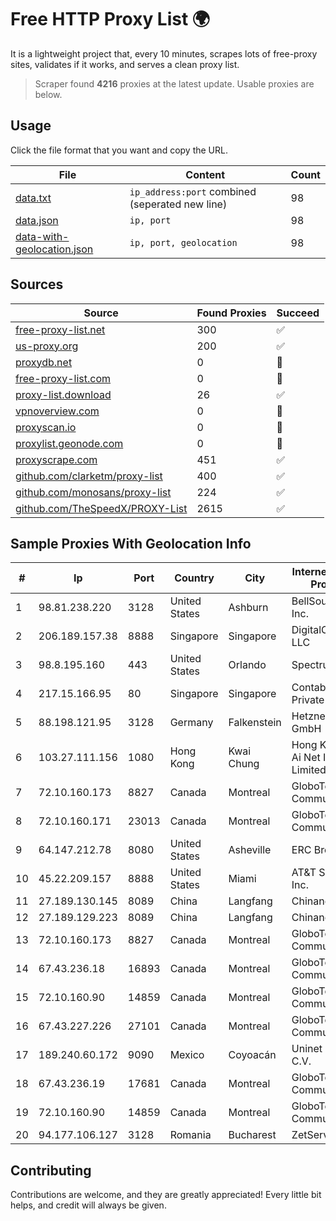
# Free HTTP Proxy List 🌍

It is a lightweight project that, every 10 minutes, scrapes lots of free-proxy sites, validates if it works, and serves a clean proxy list.


> Scraper found **4216** proxies at the latest update. Usable proxies are below.

## Usage

Click the file format that you want and copy the URL.


|File|Content|Count|
|----|-------|-----|
|[data.txt](https://raw.githubusercontent.com/themiralay/Proxy-List-World/master/data.txt)|`ip_address:port` combined (seperated new line)|98|
|[data.json](https://raw.githubusercontent.com/themiralay/Proxy-List-World/master/data.json)|`ip, port`|98|
|[data-with-geolocation.json](https://raw.githubusercontent.com/themiralay/Proxy-List-World/master/data-with-geolocation.json)|`ip, port, geolocation`|98|

## Sources

|Source|Found Proxies|Succeed|
|------|-------------|-------|
|[free-proxy-list.net](https://free-proxy-list.net)|300|✅|
|[us-proxy.org](https://www.us-proxy.org)|200|✅|
|[proxydb.net](http://proxydb.net)|0|🚫|
|[free-proxy-list.com](https://free-proxy-list.com/?page=&port=&type%5B%5D=http&type%5B%5D=https&up_time=0&search=Search)|0|🚫|
|[proxy-list.download](https://www.proxy-list.download/HTTP)|26|✅|
|[vpnoverview.com](https://vpnoverview.com/privacy/anonymous-browsing/free-proxy-servers)|0|🚫|
|[proxyscan.io](https://www.proxyscan.io)|0|🚫|
|[proxylist.geonode.com](https://proxylist.geonode.com/api/proxy-list?limit=300&page=1&sort_by=lastChecked&sort_type=desc&protocols=http,https)|0|🚫|
|[proxyscrape.com](https://api.proxyscrape.com/v2/?request=displayproxies&protocol=http&timeout=10000&country=all&ssl=all&anonymity=all)|451|✅|
|[github.com/clarketm/proxy-list](https://raw.githubusercontent.com/clarketm/proxy-list/master/proxy-list-raw.txt)|400|✅|
|[github.com/monosans/proxy-list](https://raw.githubusercontent.com/monosans/proxy-list/main/proxies/http.txt)|224|✅|
|[github.com/TheSpeedX/PROXY-List](https://raw.githubusercontent.com/TheSpeedX/PROXY-List/master/http.txt)|2615|✅|


## Sample Proxies With Geolocation Info

|#|Ip|Port|Country|City|Internet Service Provider|
|-|--|----|-------|----|-------------------------|
|1|98.81.238.220|3128|United States|Ashburn|BellSouth.net Inc.|
|2|206.189.157.38|8888|Singapore|Singapore|DigitalOcean, LLC|
|3|98.8.195.160|443|United States|Orlando|Spectrum|
|4|217.15.166.95|80|Singapore|Singapore|Contabo Asia Private Limited|
|5|88.198.121.95|3128|Germany|Falkenstein|Hetzner Online GmbH|
|6|103.27.111.156|1080|Hong Kong|Kwai Chung|Hong Kong San Ai Net Int'l Limited|
|7|72.10.160.173|8827|Canada|Montreal|GloboTech Communications|
|8|72.10.160.171|23013|Canada|Montreal|GloboTech Communications|
|9|64.147.212.78|8080|United States|Asheville|ERC Broadband|
|10|45.22.209.157|8888|United States|Miami|AT&T Services, Inc.|
|11|27.189.130.145|8089|China|Langfang|Chinanet|
|12|27.189.129.223|8089|China|Langfang|Chinanet|
|13|72.10.160.173|8827|Canada|Montreal|GloboTech Communications|
|14|67.43.236.18|16893|Canada|Montreal|GloboTech Communications|
|15|72.10.160.90|14859|Canada|Montreal|GloboTech Communications|
|16|67.43.227.226|27101|Canada|Montreal|GloboTech Communications|
|17|189.240.60.172|9090|Mexico|Coyoacán|Uninet S.A. de C.V.|
|18|67.43.236.19|17681|Canada|Montreal|GloboTech Communications|
|19|72.10.160.90|14859|Canada|Montreal|GloboTech Communications|
|20|94.177.106.127|3128|Romania|Bucharest|ZetServers|



## Contributing

Contributions are welcome, and they are greatly appreciated! Every
little bit helps, and credit will always be given.

